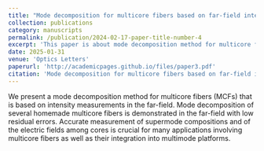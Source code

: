 ```yaml
---
title: "Mode decomposition for multicore fibers based on far-field intensity measurements"
collection: publications
category: manuscripts
permalink: /publication/2024-02-17-paper-title-number-4
excerpt: 'This paper is about mode decomposition method for multicore fibers.'
date: 2025-01-31
venue: 'Optics Letters'
paperurl: 'http://academicpages.github.io/files/paper3.pdf'
citation: 'Mode decomposition for multicore fibers based on far-field intensity measurements," Opt. Lett. 50, 1045-1048 (2025).'
---
```


We present a mode decomposition method for multicore fibers (MCFs) that is based on intensity measurements in the far-field. Mode decomposition of several homemade multicore fibers is demonstrated in the far-field with low residual errors. Accurate measurement of supermode compositions and of the electric fields among cores is crucial for many applications involving multicore fibers as well as their integration into multimode platforms.
